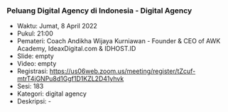 ### Peluang Digital Agency di Indonesia - Digital Agency

- Waktu: Jumat, 8 April 2022
- Pukul: 21:00
- Pemateri: Coach Andikha Wijaya Kurniawan - Founder & CEO of AWK Academy, IdeaxDigital.com & IDHOST.ID
- Slide: empty
- Video: empty
- Registrasi: https://us06web.zoom.us/meeting/register/tZcuf-mtrT4jGNPu8d1Ggf1D1KZL2D41yhvk
- Sesi: 183
- Kategori: digital agency
- Deskripsi: -
